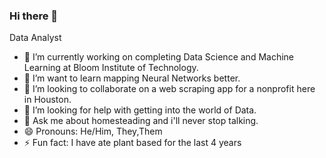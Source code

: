 ### Hi there 👋

Data Analyst

- 🔭 I’m currently working on completing Data Science and Machine Learning at Bloom Institute of Technology.
- 🌱 I’m want to learn mapping Neural Networks better.
- 👯 I’m looking to collaborate on a web scraping app for a nonprofit here in Houston.
- 🤔 I’m looking for help with getting into the world of Data.
- 💬 Ask me about homesteading and i'll never stop talking.
- 😄 Pronouns: He/Him, They,Them
- ⚡ Fun fact: I have ate plant based for the last 4 years

<!--
**rodricobsanchez/rodricobsanchez** is a ✨ _special_ ✨ repository because its `README.md` (this file) appears on your GitHub profile.
-->
